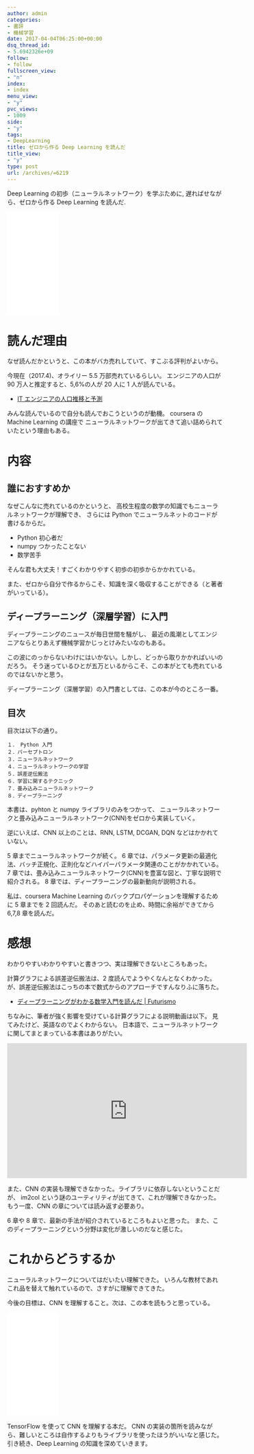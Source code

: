 ```yaml
---
author: admin
categories:
- 書評
- 機械学習
date: 2017-04-04T06:25:00+00:00
dsq_thread_id:
- 5.6942326e+09
follow:
- follow
fullscreen_view:
- "n"
index:
- index
menu_view:
- "y"
pvc_views:
- 1009
side:
- "y"
tags:
- DeepLearning
title: ゼロから作る Deep Learning を読んだ
title_view:
- "y"
type: post
url: /archives/=6219
---
```


Deep Learning の初歩（ニューラルネットワーク）を学ぶために,
遅ればせながら、ゼロから作る Deep Learning を読んだ.

<iframe style="width:120px;height:240px;" marginwidth="0" marginheight="0" scrolling="no" frameborder="0" src="//rcm-fe.amazon-adsystem.com/e/cm?lt1=_blank&bc1=000000&IS2=1&bg1=FFFFFF&fc1=000000&lc1=0000FF&t=fox10225fox-22&o=9&p=8&l=as4&m=amazon&f=ifr&ref=as_ss_li_til&asins=4873117585&linkId=95eb49ff9d208d1d06ff5b51d97b6ca4"></iframe>

読んだ理由
==========

なぜ読んだかというと、この本がバカ売れしていて、すこぶる評判がよいから。

今現在（2017.4)、オライリー 5.5 万部売れているらしい。
エンジニアの人口が 90 万人と推定すると、5,6%の人が 20 人に 1
人が読んでいる。

-   [IT
    エンジニアの人口推移と予測](http://www.petitmonte.com/politics_economy_life/it_engineer_population.html)

みんな読んでいるので自分も読んでおこうというのが動機。 coursera の
Machine Learning の講座で
ニューラルネットワークが出てきて追い詰められていたという理由もある。

内容
====

誰におすすめか
--------------

なぜこんなに売れているのかというと、
高校生程度の数学の知識でもニューラルネットワークが理解でき、 さらには
Python でニューラルネットのコードが書けるからだ。

-   Python 初心者だ
-   numpy つかったことない
-   数学苦手

そんな君も大丈夫！すごくわかりやすく初歩の初歩からかかれている。

また、ゼロから自分で作るからこそ、知識を深く吸収することができる（と著者がいっている）。

ディープラーニング（深層学習）に入門
------------------------------------

ディープラーニングのニュースが毎日世間を騒がし、
最近の風潮としてエンジニアならとりあえず機械学習かじっとけみたいなのもある。

この波にのっからないわけにはいかない。しかし、どっから取りかかればいいのだろう。
そう迷っているひとが五万といるからこそ、この本がとても売れているのではないかと思う。

ディープラーニング（深層学習）の入門書としては、この本が今のところ一番。

目次
----

目次は以下の通り。

``` {.text}
１． Python 入門
２．パーセプトロン
３．ニューラルネットワーク
４．ニューラルネットワークの学習
５．誤差逆伝搬法
６．学習に関するテクニック
７．畳み込みニューラルネットワーク
８．ディープラーニング
```

本書は、pyhton と numpy ライブラリのみをつかって、
ニューラルネットワークと畳み込みニューラルネットワーク(CNN)をゼロから実装していく。

逆にいえば、CNN 以上のことは、RNN, LSTM, DCGAN, DQN
などはかかれていない。

5 章までニューラルネットワークが続く。 6
章では、パラメータ更新の最適化法、バッチ正規化、正則化などハイパーパラメータ関連のことがかかれている。
7
章では、畳み込みニューラルネットワーク(CNN)を豊富な図と、丁寧な説明で紹介される。
8 章では、ディープラーニングの最新動向が説明される。

私は、coursera Machine Learning のバックプロパゲーションを理解するために
5 章までを 2 回読んだ。 そのあと読むのを止め、時間に余裕ができてから
6,7,8 章を読んだ。

感想
====

わかりやすいわかりやすいと書きつつ、実は理解できないところもあった。

計算グラフによる誤差逆伝搬法は、2 度読んでようやくなんとなくわかった。
が、誤差逆伝搬法はこっちの本で数式からのアプローチですんなりふに落ちた。

-   [ディープラーニングがわかる数学入門を読んだ |
    Futurismo](https://futurismo.biz/archives/6216)

ちなみに、筆者が強く影響を受けている計算グラフによる説明動画は以下。
見てみたけど、英語なのでよくわからない。
日本語で、ニューラルネットワークに関してまとまっている本書はありがたい。

<iframe width="560" height="315" src="https://www.youtube.com/embed/i94OvYb6noo" frameborder="0" allowfullscreen></iframe>

また、CNN
の実装も理解できなかった。ライブラリに依存しないということだが、 im2col
という謎のユーティリティが出てきて、これが理解できなかった。
もう一度、CNN の章については読み返す必要あり。

6 章や 8 章で、最新の手法が紹介されているところもよいと思った。
また、このディープラーニングという分野は変化が激しいのだなと感じた。

これからどうするか
==================

ニューラルネットワークについてはだいたい理解できた。
いろんな教材であれこれ品を替えて触れているので、さすがに理解できてきた。

今後の目標は、CNN を理解すること。次は、この本を読もうと思っている。

<iframe style="width:120px;height:240px;" marginwidth="0" marginheight="0" scrolling="no" frameborder="0" src="//rcm-fe.amazon-adsystem.com/e/cm?lt1=_blank&bc1=000000&IS2=1&bg1=FFFFFF&fc1=000000&lc1=0000FF&t=fox10225fox-22&o=9&p=8&l=as4&m=amazon&f=ifr&ref=as_ss_li_til&asins=4839960887&linkId=b49a21c42b37b5bb84a35bdb1766d77a"></iframe>

TensorFlow を使って CNN を理解する本だ。 CNN
の実装の箇所を読みながら、難しいところは自作するよりもライブラリを使ったほうがいいなと感じた。
引き続き、Deep Learning の知識を深めていきます。
